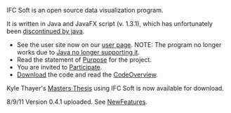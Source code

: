 IFC Soft is an open source data visualization program.

It is written in Java and JavaFX script (v. 1.3.1), which has unfortunately been [discontinued by java](https://blogs.oracle.com/javafx/entry/javafx_1_2_and_javafx).

  * See the user site now on our [user page](http://homes.cs.washington.edu/~kthayer/ifcsoft/). NOTE: The program no longer works due to [Java no longer supporting it](https://blogs.oracle.com/javafx/entry/javafx_1_2_and_javafx).
  * Read the statement of [Purpose](Purpose.md) for the project.
  * You are invited to [Participate](Participate.md).
  * [Download](http://code.google.com/p/ifcsoft/source/checkout) the code and read the [CodeOverview](CodeOverview.md).

Kyle Thayer's [Masters Thesis](http://pid.emory.edu/ark:/25593/91mbm) using IFC Soft is now available for download.

8/9/11 Version 0.4.1 uploaded. See [NewFeatures](NewFeatures.md).